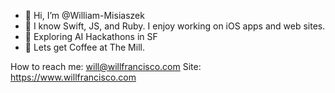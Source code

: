 - 👋 Hi, I’m @William-Misiaszek
- 🌱 I know Swift, JS, and Ruby. I enjoy working on iOS apps and web sites.
- 🤖 Exploring AI Hackathons in SF
- 🍞 Lets get Coffee at The Mill. 

How to reach me: will@willfrancisco.com
Site: https://www.willfrancisco.com
